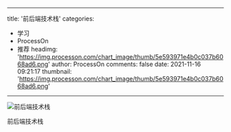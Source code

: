 
---
title: '前后端技术栈'
categories: 
 - 学习
 - ProcessOn
 - 推荐
headimg: 'https://img.processon.com/chart_image/thumb/5e593971e4b0c037b6068ad6.png'
author: ProcessOn
comments: false
date: 2021-11-16 09:21:17
thumbnail: 'https://img.processon.com/chart_image/thumb/5e593971e4b0c037b6068ad6.png'
---

<div>   
<img class="thumb" alt="前后端技术栈" src="https://img.processon.com/chart_image/thumb/5e593971e4b0c037b6068ad6.png" referrerpolicy="no-referrer">
<p>前后端技术栈</p>  
</div>
            